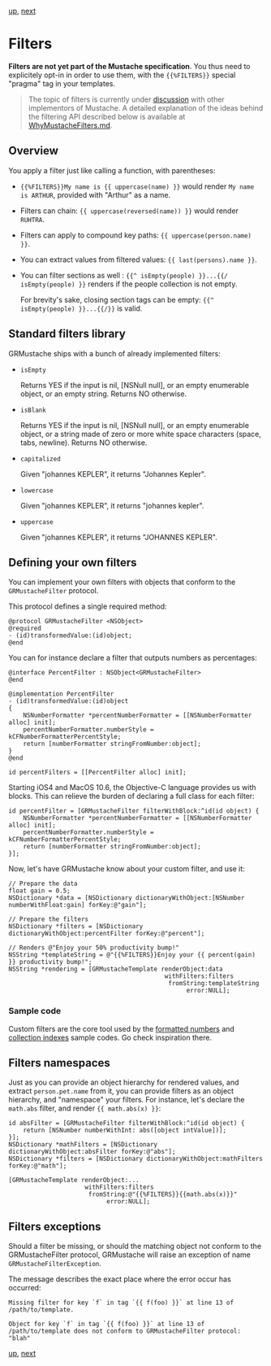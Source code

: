 [up](../../../../GRMustache), [next](delegate.md)

Filters
=======

**Filters are not yet part of the Mustache specification**. You thus need to explicitely opt-in in order to use them, with the `{{%FILTERS}}` special "pragma" tag in your templates.

> The topic of filters is currently under [discussion](http://github.com/mustache/spec/issues/41) with other implementors of Mustache. A detailed explanation of the ideas behind the filtering API described below is available at [WhyMustacheFilters.md](../Articles/WhyMustacheFilters.md).


## Overview

You apply a filter just like calling a function, with parentheses:

- `{{%FILTERS}}My name is {{ uppercase(name) }}` would render `My name is ARTHUR`, provided with "Arthur" as a name.

- Filters can chain: `{{ uppercase(reversed(name)) }}` would render `RUHTRA`.

- Filters can apply to compound key paths: `{{ uppercase(person.name) }}`.

- You can extract values from filtered values: `{{ last(persons).name }}`.

- You can filter sections as well : `{{^ isEmpty(people) }}...{{/ isEmpty(people) }}` renders if the people collection is not empty.
    
    For brevity's sake, closing section tags can be empty: `{{^ isEmpty(people) }}...{{/}}` is valid.


## Standard filters library

GRMustache ships with a bunch of already implemented filters:

- `isEmpty`
    
    Returns YES if the input is nil, [NSNull null], or an empty enumerable object, or an empty string. Returns NO otherwise.

- `isBlank`
    
    Returns YES if the input is nil, [NSNull null], or an empty enumerable object, or a string made of zero or more white space characters (space, tabs, newline). Returns NO otherwise.

- `capitalized`
    
    Given "johannes KEPLER", it returns "Johannes Kepler".
    
- `lowercase`
    
    Given "johannes KEPLER", it returns "johannes kepler".

- `uppercase`
    
    Given "johannes KEPLER", it returns "JOHANNES KEPLER".

## Defining your own filters

You can implement your own filters with objects that conform to the `GRMustacheFilter` protocol.

This protocol defines a single required method:

```objc
@protocol GRMustacheFilter <NSObject>
@required
- (id)transformedValue:(id)object;
@end
```

You can for instance declare a filter that outputs numbers as percentages:

```objc
@interface PercentFilter : NSObject<GRMustacheFilter>
@end

@implementation PercentFilter
- (id)transformedValue:(id)object
{
    NSNumberFormatter *percentNumberFormatter = [[NSNumberFormatter alloc] init];
    percentNumberFormatter.numberStyle = kCFNumberFormatterPercentStyle;
    return [numberFormatter stringFromNumber:object];
}
@end

id percentFilters = [[PercentFilter alloc] init];
```

Starting iOS4 and MacOS 10.6, the Objective-C language provides us with blocks. This can relieve the burden of declaring a full class for each filter:

```objc
id percentFilter = [GRMustacheFilter filterWithBlock:^id(id object) {
    NSNumberFormatter *percentNumberFormatter = [[NSNumberFormatter alloc] init];
    percentNumberFormatter.numberStyle = kCFNumberFormatterPercentStyle;
    return [numberFormatter stringFromNumber:object];
}];
```

Now, let's have GRMustache know about your custom filter, and use it:

```objc
// Prepare the data
float gain = 0.5;
NSDictionary *data = [NSDictionary dictionaryWithObject:[NSNumber numberWithFloat:gain] forKey:@"gain"];

// Prepare the filters
NSDictionary *filters = [NSDictionary dictionaryWithObject:percentFilter forKey:@"percent"];

// Renders @"Enjoy your 50% productivity bump!"
NSString *templateString = @"{{%FILTERS}}Enjoy your {{ percent(gain) }} productivity bump!";
NSString *rendering = [GRMustacheTemplate renderObject:data
                                           withFilters:filters
                                            fromString:templateString
                                                 error:NULL];
```

### Sample code

Custom filters are the core tool used by the [formatted numbers](sample_code/number_formatting.md) and [collection indexes](sample_code/indexes.md) sample codes. Go check inspiration there.

## Filters namespaces

Just as you can provide an object hierarchy for rendered values, and extract `person.pet.name` from it, you can provide filters as an object hierarchy, and "namespace" your filters. For instance, let's declare the `math.abs` filter, and render `{{ math.abs(x) }}`:

```objc
id absFilter = [GRMustacheFilter filterWithBlock:^id(id object) {
    return [NSNumber numberWithInt: abs([object intValue])];
}];
NSDictionary *mathFilters = [NSDictionary dictionaryWithObject:absFilter forKey:@"abs"];
NSDictionary *filters = [NSDictionary dictionaryWithObject:mathFilters forKey:@"math"];

[GRMustacheTemplate renderObject:...
                     withFilters:filters
                      fromString:@"{{%FILTERS}}{{math.abs(x)}}"
                           error:NULL];
```

## Filters exceptions

Should a filter be missing, or should the matching object not conform to the GRMustacheFilter protocol, GRMustache will raise an exception of name `GRMustacheFilterException`.

The message describes the exact place where the error occur has occurred:

    Missing filter for key `f` in tag `{{ f(foo) }}` at line 13 of /path/to/template.
    
    Object for key `f` in tag `{{ f(foo) }}` at line 13 of /path/to/template does not conform to GRMustacheFilter protocol: "blah"


[up](../../../../GRMustache), [next](delegate.md)
